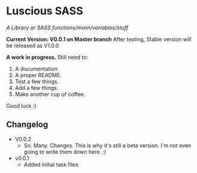 # Luscious SASS
*A Library or SASS functions/mixin/variables/stuff*

**Current Version: V0.0.1 on Master branch**
After testing, Stable version will be released as V1.0.0


**A work in progress.**
Still need to:
1. A documentation.
2. A proper README.
3. Test a few things.
4. Add a few things.
5. Make another cup of coffee.

Good luck :)



## Changelog
- V0.0.2
	- So. Many. Changes. This is why it's still a beta version. I'm not even going to write them down here. :)
- v0.0.1
	- Added initial task files